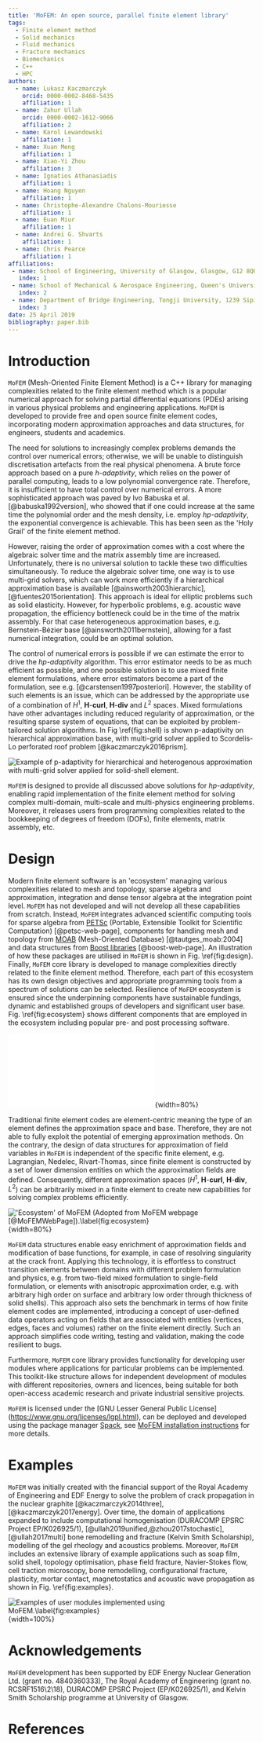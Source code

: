 ```yaml
---
title: 'MoFEM: An open source, parallel finite element library'
tags:
  - Finite element method
  - Solid mechanics
  - Fluid mechanics
  - Fracture mechanics
  - Biomechanics
  - C++
  - HPC
authors:
  - name: Lukasz Kaczmarczyk
    orcid: 0000-0002-8468-5435
    affiliation: 1 
  - name: Zahur Ullah
    orcid: 0000-0002-1612-9066
    affiliation: 2
  - name: Karol Lewandowski
    affiliation: 1 
  - name: Xuan Meng  
    affiliation: 1 
  - name: Xiao-Yi Zhou 
    affiliation: 3 
  - name: Ignatios Athanasiadis  
    affiliation: 1 
  - name: Hoang Nguyen  
    affiliation: 1 
  - name: Christophe-Alexandre Chalons-Mouriesse 
    affiliation: 1 
  - name: Euan Miur
    affiliation: 1 
  - name: Andrei G. Shvarts
    affiliation: 1 
  - name: Chris Pearce  
    affiliation: 1 
affiliations:
 - name: School of Engineering, University of Glasgow, Glasgow, G12 8QQ
   index: 1
 - name: School of Mechanical & Aerospace Engineering, Queen's University, Belfast, BT7 1NN
   index: 2
 - name: Department of Bridge Engineering, Tongji University, 1239 Siping Road, Shanghai, 200092, China
   index: 3
date: 25 April 2019
bibliography: paper.bib
---
```



# Introduction

 `MoFEM` (Mesh-Oriented Finite Element Method) is a C++ library for managing
 complexities related to the finite element method which is a popular numerical
 approach for solving partial differential equations (PDEs) arising in various
 physical problems and engineering applications. `MoFEM` is developed to provide
 free and open source finite element codes, incorporating modern approximation approaches and data structures, for engineers, students and academics.

  The need for solutions to increasingly complex problems demands the control
  over numerical errors; otherwise, we will be unable to distinguish
  discretisation artefacts from the real physical phenomena. A brute force
  approach based on a pure *h-adaptivity*, which relies on the power of parallel
  computing, leads to a low polynomial convergence rate. Therefore, it is
  insufficient to have total control over numerical errors. A more sophisticated
  approach was paved by Ivo Babuska et al. [@babuska1992version], who showed
  that if one could increase at the same time the polynomial order and the mesh
  density, i.e. employ *hp-adaptivity*, the exponential convergence is
  achievable. This has been seen as the 'Holy Grail' of the finite element
  method.

  However, raising the order of approximation comes with a cost where the
  algebraic solver time and the matrix assembly time are increased.
  Unfortunately, there is no universal solution to tackle these two difficulties
  simultaneously. To reduce the algebraic solver time, one way is to use
  multi-grid solvers, which can work more efficiently if a hierarchical
  approximation base is available
  [@ainsworth2003hierarchic],[@fuentes2015orientation]. This approach is ideal for
  elliptic problems such as solid elasticity. However, for hyperbolic problems,
  e.g. acoustic wave propagation, the efficiency bottleneck could be in the time
  of the matrix assembly. For that case heterogeneous approximation bases, e.g.
  Bernstein-Bézier base [@ainsworth2011bernstein], allowing for a fast numerical
  integration, could be an optimal solution.

  The control of numerical errors is possible if we can estimate the error to
  drive the *hp-adaptivity* algorithm. This error estimator needs to be as much
  efficient as possible, and one possible solution is to use mixed finite
  element formulations, where error estimators become a part of the formulation,
  see e.g. [@carstensen1997posteriori]. However, the stability of such elements
  is an issue, which can be addressed by the appropriate use of a combination of
  $H^1$, $\mathbf{H}\text{-}\textbf{curl}$, $\mathbf{H}\text{-}\textbf{div}$ and
  $L^2$ spaces. Mixed formulations have other advantages including reduced
  regularity of approximation, or the resulting sparse system of equations, that
  can be exploited by problem-tailored solution algorithms. In Fig \ref{fig:shell} is shown p-adaptivity on hierarchical approximation base, with
  multi-grid solver applied to Scordelis-Lo perforated roof problem [@kaczmarczyk2016prism].

  ![Example of p-adaptivity for hierarchical and heterogenous approximation with multi-grid solver applied for solid-shell element.](paper_shell.png) 
  
  <!-- 
  In Fig.
  \ref{fig:convergence} we show a convergence study for the mixed formulation
  for a transport/heat conduction problem.  

  ![A convergence study of h-adaptivity for the mixed formulation of the stationary transport/heat conduction problem (see inset of the figure for the geometry), with the comparison of different polynomial orders, denoted as '$\text{P}n\text{-}\text{P}m$', where $n$ is order of approximation for the flux and $m$ is the order for the field values (temperature or density). Note that the flux is approximated by the space $\mathbf{H}\text{-}\textbf{div}$, while the field values -- by the space $L^2$, see corresponding [MoFEM tutorial page](http://mofem.eng.gla.ac.uk/mofem/html/mix_transport.html) for more details.\label{fig:convergence}](LShape.pdf){ width=80% }
  -->

  `MoFEM` is designed to provide all discussed above solutions for
  *hp-adaptivity*, enabling rapid implementation of the finite element method
  for solving complex multi-domain, multi-scale and multi-physics engineering
  problems. Moreover, it releases users from programming complexities related to
  the bookkeeping of degrees of freedom (DOFs), finite elements, matrix
  assembly, etc.
  

# Design

  Modern finite element software is an 'ecosystem' managing various complexities
  related to mesh and topology, sparse algebra and approximation, integration
  and dense tensor algebra at the integration point level. `MoFEM` has not
  developed and will not develop all these capabilities from scratch. Instead,
  `MoFEM` integrates advanced scientific computing tools for sparse algebra from
  [PETSc](https://www.mcs.anl.gov/petsc/) (Portable, Extensible Toolkit for
  Scientific Computation) [@petsc-web-page], components for handling mesh and
  topology from [MOAB](https://press3.mcs.anl.gov/sigma/moab-library/)
  (Mesh-Oriented Database) [@tautges_moab:2004] and data structures from [Boost
  libraries](https://www.boost.org) [@boost-web-page]. An illustration of how
  these packages are utilised in `MoFEM` is shown in Fig. \ref{fig:design}.
  Finally, `MoFEM` core library is developed to manage complexities directly
  related to the finite element method. Therefore, each part of this ecosystem
  has its own design objectives and appropriate programming tools from a
  spectrum of solutions can be selected. Resilience of `MoFEM` ecosystem is
  ensured since the underpinning components have sustainable fundings, dynamic
  and established groups of developers and significant user base. Fig.
  \ref{fig:ecosystem} shows different components that are employed in the
  ecosystem including popular pre- and post processing software.

  ![Basic design of `MoFEM` (Adopted from `MoFEM` webpage [@MoFEMWebPage]).\label{fig:design}](basic_design.pdf){width=80%}

  <!--  MoFEM makes
  PETSc integral part of code by extending PETSc by DMMOFEM interface (several
  other functions work directly on PETSc objects). MoAB from other hand is
  internal data storage.  -->

  <!--  MoFEM focuses attention on complexities related to finite element
  technology and uses abstractions like field entity, DOF (degree of freedom),
  finite element and problem. -->

  <!-- MoFEM software utilises recent advances
  in the finite element technology and modern data structures, enabling the efficient
  solution of complex, multi-domain, multi-scale and multi-physics problems.  
  -->

  Traditional finite element codes are element-centric meaning the type of an
  element defines the approximation space and base. Therefore, they are not able
  to fully exploit the potential of emerging approximation methods. On the
  contrary, the design of data structures for approximation of field variables
  in `MoFEM`  is independent of the specific finite element, e.g. Lagrangian,
  Nedelec, Rivart-Thomas, since finite element is constructed by a set of lower
  dimension entities on which the approximation fields are defined.
  Consequently, different approximation spaces ($H^1$, $\mathbf{H}\text{-}\textbf{curl}$, $\mathbf{H}\text{-}\textbf{div}$, $L^2$)
  can be arbitrarily mixed in a finite element to create new capabilities for
  solving complex problems efficiently. 
  
  <!--   
  It is worth mentioning that the
  approximation space defines the adjacency of DOFs on entities while the number
  of DOFs on entity is independent on approximation base. 
  -->

  !['Ecosystem' of `MoFEM` (Adopted from MoFEM webpage [@MoFEMWebPage]).\label{fig:ecosystem}](ecosystem.png){width=80%}
   
  
 <!--  Moreover, the base on entity is a trace of the base on element,
  and opposite relation works, base on entity is extruded into element. -->

  `MoFEM` data structures enable easy enrichment of approximation fields and
  modification of base functions, for example, in case of resolving singularity
  at the crack front. Applying this technology, it is effortless to construct
  transition elements between domains with different problem formulation and
  physics, e.g. from two-field mixed formulation to single-field formulation, or
  elements with anisotropic approximation order, e.g. with arbitrary high order
  on surface and arbitrary low order through thickness of solid shells). This
  approach also sets the benchmark in terms of how finite element codes are
  implemented, introducing a concept of user-defined data operators acting on
  fields that are associated with entities (vertices, edges, faces and volumes)
  rather on the finite element directly. Such an approach simplifies code
  writing, testing and validation, making the code resilient to bugs.

  Furthermore, `MoFEM` core library provides functionality for developing user
  modules where applications for particular problems can be
  implemented. This toolkit-like structure allows for independent development of modules with different repositories, owners and licences, being suitable for both open-access academic research and private industrial sensitive projects.

  `MoFEM` is licensed under the [GNU Lesser General Public License] (https://www.gnu.org/licenses/lgpl.html), can be deployed and developed using the package manager [Spack](https://spack.io), see [MoFEM installation instructions](http://mofem.eng.gla.ac.uk/mofem/html/installation.html) for more details.

<!-- 
 ```MoFEM``` is a finite element analysis code tailored for the solution of 
 multi-physics problems with arbitrary levels of approximation, different 
 levels of mesh refinement and optimised for high-performance computing. 

 It is designed to be able to manage complexities related to hierarchical basis 
 functions (Legendre, Lobatto or Jacobi polynomials), providing heterogeneous 
 approximation of an arbitary order for L2, H1, H-div and H-curl spaces. 
 ```MoFEM``` incorporates a blend of 
 [Boost Multi-index Containers](https://www.boost.org/doc/libs/1_62_0/libs/multi_index/doc/index.html), 
 [MOAB](https://press3.mcs.anl.gov/sigma/moab-library/) (Mesh Oriented Database) 
 and [PETSc](https://www.mcs.anl.gov/petsc/) (Portable, Extensible Toolkit 
 for Scientific Computation). 
  -->
 
 <!-- `MoFEM` is developed in C++ and it is an 
 `MoFEM` can read and write a number of mesh file formats using functionality
  provided by [MOAB](https://press3.mcs.anl.gov/sigma/moab-library/). Furthemore,
  it has full support for [CUBIT/TRELIS](https://www.csimsoft.com/trelis.jsp),
  [TetGEN](http://wias-berlin.de/software/index.jsp?id=TetGen&lang=1),
  [Salome-Meca](https://www.code-aster.org/spip.php?article303), 
  [Gmsh](http://gmsh.info) for pre-processing and [ParaView](https:www.paraview.org) for post-processing. -->

# Examples

  `MoFEM` was initially created with the financial support of the Royal Academy
   of Engineering and EDF Energy to solve the problem of crack propagation in
   the nuclear graphite [@kaczmarczyk2014three],[@kaczmarczyk2017energy]. Over
   time, the domain of applications expanded to include computational
   homogenisation (DURACOMP EPSRC Project EP/K026925/1),
   [@ullah2019unified,@zhou2017stochastic],[@ullah2017multi] bone remodelling
   and fracture (Kelvin Smith Scholarship), modelling of the gel rheology and
   acoustics problems. Moreover, `MoFEM` includes an extensive library of
   example applications such as soap film, solid shell, topology optimisation,
   phase field fracture, Navier-Stokes flow, cell traction microscopy, bone
   remodelling, configurational fracture, plasticity, mortar contact,
   magnetostatics and acoustic wave propagation as shown in Fig.
   \ref{fig:examples}.

  ![Examples of user modules implemented using `MoFEM`.\label{fig:examples}](mofem_modules_examples.png){width=100%}

# Acknowledgements

  `MoFEM` development has been supported by EDF Energy Nuclear Generation Ltd.
  (grant no. 4840360333), The Royal Academy of Engineering (grant no.
  RCSRF1516\2\18), DURACOMP EPSRC Project (EP/K026925/1), and Kelvin Smith
  Scholarship programme at University of Glasgow.

# References